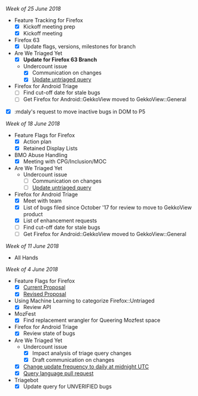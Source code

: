 _Week of 25 June 2018_

* Feature Tracking for Firefox
  - [x] Kickoff meeting prep
  - [x] Kickoff meeting
* Firefox 63
  - [x] Update flags, versions, milestones for branch
* Are We Triaged Yet
  - [x] **Update for Firefox 63 Branch**
  * Undercount issue
    - [x] Communication on changes
    - [x] [Update untriaged query](https://github.com/emceeaich/are-we-triaged-yet/issues/41)
* Firefox for Android Triage
  - [ ] Find cut-off date for stale bugs
  - [ ] Get Firefox for Android::GekkoView moved to GekkoView::General
* [x] :mdaly's request to move inactive bugs in DOM to P5

_Week of 18 June 2018_

* Feature Flags for Firefox
  - [x] Action plan
  - [x] Retained Display Lists
* BMO Abuse Handling
  - [x] Meeting with CPG/Inclusion/MOC
* Are We Triaged Yet
  * Undercount issue
    - [ ] Communication on changes
    - [ ] [Update untriaged query](https://github.com/emceeaich/are-we-triaged-yet/issues/41)
* Firefox for Android Triage
  - [x] Meet with team
  - [x] List of bugs filed since October '17 for review to move to GekkoView product
  - [x] List of enhancement requests
  - [ ] Find cut-off date for stale bugs
  - [ ] Get Firefox for Android::GekkoView moved to GekkoView::General

_Week of 11 June 2018_

* All Hands

_Week of 4 June 2018_

* Feature Flags for Firefox
  - [x] [Current Proposal](https://github.com/mozilla/bug-handling/blob/master/policy/feature-flags.md)
  - [x] [Revised Proposal](https://docs.google.com/document/d/1_IJh6lp64piz9FH1lWjO1PxTC0bARDJbOLj61_otViA/edit)
* Using Machine Learning to categorize Firefox::Untriaged 
  - [x] Review API
* MozFest
  - [x] Find replacement wrangler for Queering Mozfest space
* Firefox for Android Triage
  - [x] Review state of bugs
* Are We Triaged Yet
  * Undercount issue
    - [x] Impact analysis of triage query changes
    - [x] Draft communication on changes
  - [x] [Change update frequency to daily at midnight UTC](https://github.com/emceeaich/are-we-triaged-yet/issues/35)
  - [x] [Query language pull request](https://github.com/emceeaich/are-we-triaged-yet/pull/36)
* Triagebot
  - [x] Update query for UNVERIFIED bugs 
